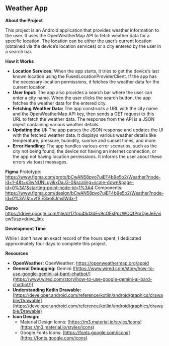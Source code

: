 ## Weather App

**About the Project**

This project is an Android application that provides weather information to the user. It uses the OpenWeatherMap API to fetch weather data for a specific location. The location can be either the user’s current location (obtained via the device’s location services) or a city entered by the user in a search bar.

**How it Works**

* **Location Services:** When the app starts, it tries to get the device’s last known location using the FusedLocationProviderClient. If the app has the necessary location permissions, it fetches the weather data for the current location.
* **User Input:** The app also provides a search bar where the user can enter a city name. When the user clicks the search button, the app fetches the weather data for the entered city.
* **Fetching Weather Data:** The app constructs a URL with the city name and the OpenWeatherMap API key, then sends a GET request to this URL to fetch the weather data. The response from the API is a JSON object containing various weather details.
* **Updating the UI:** The app parses the JSON response and updates the UI with the fetched weather data. It displays various weather details like temperature, pressure, humidity, sunrise and sunset times, and more.
* **Error Handling:** The app handles various error scenarios, such as the city not being found, the device not having an internet connection, or the app not having location permissions. It informs the user about these errors via toast messages.

**Figma**
Prototype: https://www.figma.com/proto/bCwAN58pvo7ujEF4b9e5o2/Weather?node-id=1-4&t=s3wNUNLuyikxDaJ3-0&scaling=scale-down&page-id=0%3A1&starting-point-node-id=1%3A4
Components: https://www.figma.com/design/bCwAN58pvo7ujEF4b9e5o2/Weather?node-id=0%3A1&t=vfSlESxo8JmslWdx-1

**Demo**
https://drive.google.com/file/d/17fpo4Sd3dEv9cOEsPpzWCQfPprDjeJeE/view?usp=drive_link

**Development Time**

While I don't have an exact record of the hours spent, I dedicated approximately four days to complete this project.


**Resources**
* **OpenWeather:** OpenWeather: https://openweathermap.org/appid
* **General Debugging:** Gemini ([https://www.wired.com/story/how-to-use-google-gemini-ai-bard-chatbot/](https://www.wired.com/story/how-to-use-google-gemini-ai-bard-chatbot/))
* **Understanding Kotlin Drawable:** [https://developer.android.com/reference/kotlin/android/graphics/drawable/Drawable](https://developer.android.com/reference/kotlin/android/graphics/drawable/Drawable)
* **Icon Design:**
    * Material Design Icons: [https://m3.material.io/styles/icons](https://m3.material.io/styles/icons)
    * Google Fonts Icons: [https://fonts.google.com/icons](https://fonts.google.com/icons)